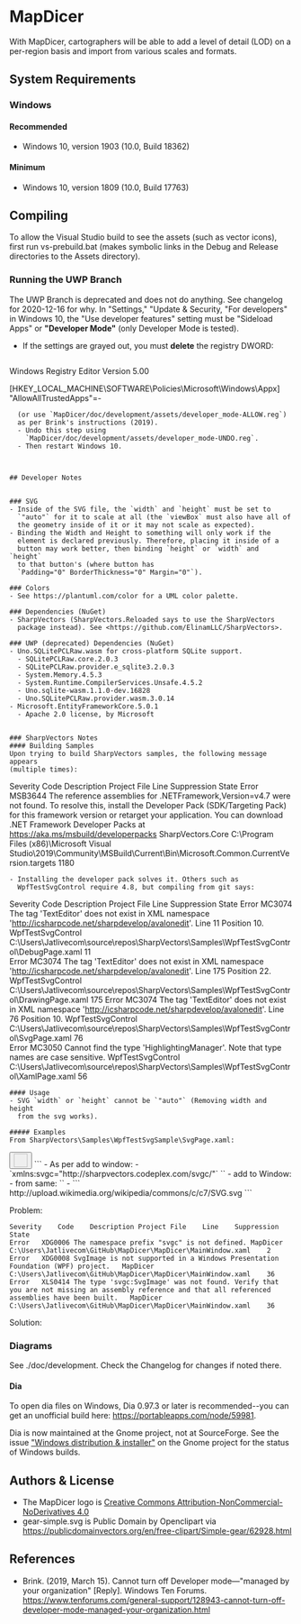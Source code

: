 # MapDicer
With MapDicer, cartographers will be able to add a level of detail 
(LOD) on a per-region basis and import from various scales and formats.


## System Requirements
### Windows
#### Recommended
- Windows 10, version 1903 (10.0, Build 18362)

#### Minimum
- Windows 10, version 1809 (10.0, Build 17763)


## Compiling

To allow the Visual Studio build to see the assets (such as vector 
icons), first run vs-prebuild.bat (makes symbolic links in the Debug 
and Release directories to the Assets directory).

### Running the UWP Branch
The UWP Branch is deprecated and does not do anything. See changelog 
for 2020-12-16 for why. In "Settings," "Update & Security, "For 
developers" in Windows 10, the "Use developer features" setting must be 
"Sideload Apps" or **"Developer Mode"** (only Developer Mode is 
tested).
- If the settings are grayed out, you must **delete** the registry DWORD:
  ```
Windows Registry Editor Version 5.00

[HKEY_LOCAL_MACHINE\SOFTWARE\Policies\Microsoft\Windows\Appx]
"AllowAllTrustedApps"=-
```
  (or use `MapDicer/doc/development/assets/developer_mode-ALLOW.reg`)
  as per Brink's instructions (2019).
  - Undo this step using
    `MapDicer/doc/development/assets/developer_mode-UNDO.reg`.
  - Then restart Windows 10.



## Developer Notes


### SVG
- Inside of the SVG file, the `width` and `height` must be set to
  `"auto"` for it to scale at all (the `viewBox` must also have all of
  the geometry inside of it or it may not scale as expected).
- Binding the Width and Height to something will only work if the
  element is declared previously. Therefore, placing it inside of a 
  button may work better, then binding `height` or `width` and `height`
  to that button's (where button has
  `Padding="0" BorderThickness="0" Margin="0"`).

### Colors
- See https://plantuml.com/color for a UML color palette.

### Dependencies (NuGet)
- SharpVectors (SharpVectors.Reloaded says to use the SharpVectors
  package instead). See <https://github.com/ElinamLLC/SharpVectors>.

### UWP (deprecated) Dependencies (NuGet)
- Uno.SQLitePCLRaw.wasm for cross-platform SQLite support.
  - SQLitePCLRaw.core.2.0.3
  - SQLitePCLRaw.provider.e_sqlite3.2.0.3
  - System.Memory.4.5.3
  - System.Runtime.CompilerServices.Unsafe.4.5.2
  - Uno.sqlite-wasm.1.1.0-dev.16828
  - Uno.SQLitePCLRaw.provider.wasm.3.0.14
- Microsoft.EntityFrameworkCore.5.0.1
  - Apache 2.0 license, by Microsoft


### SharpVectors Notes
#### Building Samples
Upon trying to build SharpVectors samples, the following message appears
(multiple times):
```
Severity	Code	Description	Project	File	Line	Suppression State
Error	MSB3644	The reference assemblies for .NETFramework,Version=v4.7 were not found. To resolve this, install the Developer Pack (SDK/Targeting Pack) for this framework version or retarget your application. You can download .NET Framework Developer Packs at https://aka.ms/msbuild/developerpacks	SharpVectors.Core	C:\Program Files (x86)\Microsoft Visual Studio\2019\Community\MSBuild\Current\Bin\Microsoft.Common.CurrentVersion.targets	1180	
```
- Installing the developer pack solves it. Others such as
  WpfTestSvgControl require 4.8, but compiling from git says:
  ```
Severity	Code	Description	Project	File	Line	Suppression State
Error	MC3074	The tag 'TextEditor' does not exist in XML namespace 'http://icsharpcode.net/sharpdevelop/avalonedit'. Line 11 Position 10.	WpfTestSvgControl	C:\Users\Jatlivecom\source\repos\SharpVectors\Samples\WpfTestSvgControl\DebugPage.xaml	11	
Error	MC3074	The tag 'TextEditor' does not exist in XML namespace 'http://icsharpcode.net/sharpdevelop/avalonedit'. Line 175 Position 22.	WpfTestSvgControl	C:\Users\Jatlivecom\source\repos\SharpVectors\Samples\WpfTestSvgControl\DrawingPage.xaml	175	
Error	MC3074	The tag 'TextEditor' does not exist in XML namespace 'http://icsharpcode.net/sharpdevelop/avalonedit'. Line 76 Position 10.	WpfTestSvgControl	C:\Users\Jatlivecom\source\repos\SharpVectors\Samples\WpfTestSvgControl\SvgPage.xaml	76	
Error	MC3050	Cannot find the type 'HighlightingManager'. Note that type names are case sensitive.	WpfTestSvgControl	C:\Users\Jatlivecom\source\repos\SharpVectors\Samples\WpfTestSvgControl\XamlPage.xaml	56	
```
#### Usage
- SVG `width` or `height` cannot be `"auto"` (Removing width and height
  from the svg works).

##### Examples
From SharpVectors\Samples\WpfTestSvgSample\SvgPage.xaml:
```
<Button Click="OnSaveFileClick" ToolTip="Save Svg File">
    <Image Source="{svgc:SvgImage Source=/Images/Save.svg, AppName=WpfTestSvgSample}" Height="24" Width="24"/>
</Button>
```
- As per <https://github.com/ElinamLLC/SharpVectors/blob/master/Docs/Usage.md#Controls>
  add to window:
    - `xmlns:svgc="http://sharpvectors.codeplex.com/svgc/"`
`<Image Source="{svgc:SvgImage Test2.svg, TextAsGeometry=True}"/>`
  - add to Window:
- from same:
  `<Image Source="{svgc:SvgImage {StaticResource WebFile}}"/>`
    - ```
<Window.Resources>
	<ResourceDictionary> 
	    <sys:String x:Key="WebFile">
		http://upload.wikimedia.org/wikipedia/commons/c/c7/SVG.svg
	    </sys:String>
	</ResourceDictionary>
    </Window.Resources>
```

Problem:
```
Severity	Code	Description	Project	File	Line	Suppression State
Error	XDG0006	The namespace prefix "svgc" is not defined.	MapDicer	C:\Users\Jatlivecom\GitHub\MapDicer\MapDicer\MainWindow.xaml	2	
Error	XDG0008	SvgImage is not supported in a Windows Presentation Foundation (WPF) project.	MapDicer	C:\Users\Jatlivecom\GitHub\MapDicer\MapDicer\MainWindow.xaml	36	
Error	XLS0414	The type 'svgc:SvgImage' was not found. Verify that you are not missing an assembly reference and that all referenced assemblies have been built.	MapDicer	C:\Users\Jatlivecom\GitHub\MapDicer\MapDicer\MainWindow.xaml	36	
```

Solution:


### Diagrams
See ./doc/development.
Check the Changelog for changes if noted there.

#### Dia
To open dia files on Windows, Dia 0.97.3 or later is recommended--you
can get an unofficial build here: <https://portableapps.com/node/59981>.

Dia is now maintained at the Gnome project, not at SourceForge.
See the issue ["Windows distribution &
installer"](https://gitlab.gnome.org/neduard/dia/-/issues/3) on
the Gnome project for the status of Windows builds.


## Authors & License
- The MapDicer logo is [Creative Commons
  Attribution-NonCommercial-NoDerivatives
  4.0](http://creativecommons.org/licenses/by-nc-nd/4.0/)
- gear-simple.svg is Public Domain by Openclipart via
  https://publicdomainvectors.org/en/free-clipart/Simple-gear/62928.html


## References
- Brink. (2019, March 15). Cannot turn off Developer mode—"managed by
  your organization" [Reply]. Windows Ten Forums. 
  https://www.tenforums.com/general-support/128943-cannot-turn-off-developer-mode-managed-your-organization.html
